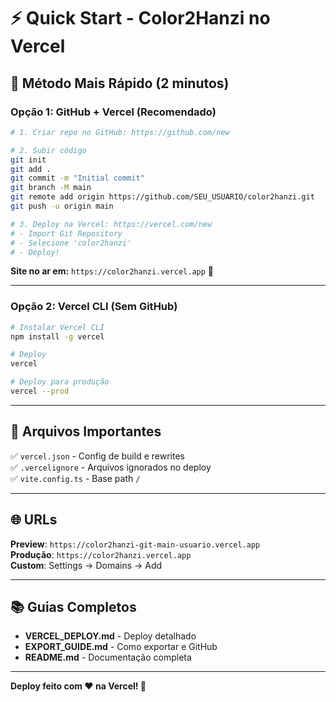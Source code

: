 # ⚡ Quick Start - Color2Hanzi no Vercel

## 🚀 Método Mais Rápido (2 minutos)

### Opção 1: GitHub + Vercel (Recomendado)

```bash
# 1. Criar repo no GitHub: https://github.com/new

# 2. Subir código
git init
git add .
git commit -m "Initial commit"
git branch -M main
git remote add origin https://github.com/SEU_USUARIO/color2hanzi.git
git push -u origin main

# 3. Deploy na Vercel: https://vercel.com/new
# - Import Git Repository
# - Selecione 'color2hanzi'
# - Deploy!
```

**Site no ar em:** `https://color2hanzi.vercel.app` 🎉

---

### Opção 2: Vercel CLI (Sem GitHub)

```bash
# Instalar Vercel CLI
npm install -g vercel

# Deploy
vercel

# Deploy para produção
vercel --prod
```

---

## 📁 Arquivos Importantes

✅ `vercel.json` - Config de build e rewrites  
✅ `.vercelignore` - Arquivos ignorados no deploy  
✅ `vite.config.ts` - Base path `/`

---

## 🌐 URLs

**Preview**: `https://color2hanzi-git-main-usuario.vercel.app`  
**Produção**: `https://color2hanzi.vercel.app`  
**Custom**: Settings → Domains → Add

---

## 📚 Guias Completos

- **VERCEL_DEPLOY.md** - Deploy detalhado  
- **EXPORT_GUIDE.md** - Como exportar e GitHub  
- **README.md** - Documentação completa

---

**Deploy feito com ❤️ na Vercel! 🚀**
